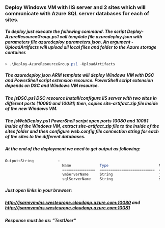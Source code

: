 ### Deploy Windows VM with IIS server and 2 sites which will communicate with Azure SQL server databases for each of sites.

##### To deploy just execute the following command. The script *Deploy-AzureResourceGroup.ps1* call template file *azuredeploy.json* with parameters file *azuredeploy.parameters.json*. An argument *-UploadArtifacts* will upload all local files and folder to the Azure storage container.
```powershell
> .\Deploy-AzureResourceGroup.ps1 -UploadArtifacts
```

##### The *azuredeploy.json* ARM template will deploy Windows VM with DSC and PowerShell script extension resource. PowerShell script extension depends on DSC and Windows VM resource. 

##### The *jsDSC.ps1* DSC resource install/configure IIS server with two sites in different ports (10080 and 10081) then, copies *site-artifact.zip* file inside of the new Windows VM.

##### The *jsWebDeploy.ps1* PowerShell script open ports **10080** and **10081** inside of the Windows VM, extract *site-artifact.zip* file to the inside of the sites folder and then configure **web.config** file connection string for each of the sites to the different databases.

##### At the end of the deployment we need to get output as following:
```powershell
OutputsString           :
                          Name             Type                       Value
                          ===============  =========================  ==========
                          vmServerName     String                     jsarmvmdns.westeurope.cloudapp.azure.com
                          sqlServerName    String                     sqldscsitedeployir4qc4tzdq3fq.database.windows.net
```

##### Just open links in your browser:
##### http://jsarmvmdns.westeurope.cloudapp.azure.com:10080 and http://jsarmvmdns.westeurope.cloudapp.azure.com:10081

##### Response must be as: *"TestUser"*
